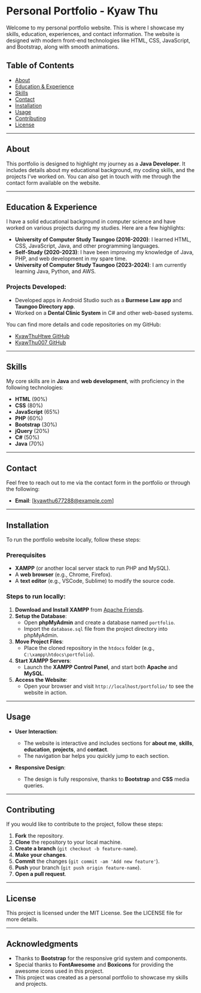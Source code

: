# Personal Portfolio - Kyaw Thu

Welcome to my personal portfolio website. This is where I showcase my skills, education, experiences, and contact information. The website is designed with modern front-end technologies like HTML, CSS, JavaScript, and Bootstrap, along with smooth animations.

## Table of Contents
- [About](#about)
- [Education & Experience](#education--experience)
- [Skills](#skills)
- [Contact](#contact)
- [Installation](#installation)
- [Usage](#usage)
- [Contributing](#contributing)
- [License](#license)

---

## About

This portfolio is designed to highlight my journey as a **Java Developer**. It includes details about my educational background, my coding skills, and the projects I’ve worked on. You can also get in touch with me through the contact form available on the website.

---

## Education & Experience

I have a solid educational background in computer science and have worked on various projects during my studies. Here are a few highlights:

- **University of Computer Study Taungoo (2016-2020)**: I learned HTML, CSS, JavaScript, Java, and other programming languages.
- **Self-Study (2020-2023)**: I have been improving my knowledge of Java, PHP, and web development in my spare time.
- **University of Computer Study Taungoo (2023-2024)**: I am currently learning Java, Python, and AWS.

### Projects Developed:
- Developed apps in Android Studio such as a **Burmese Law app** and **Taungoo Directory app**.
- Worked on a **Dental Clinic System** in C# and other web-based systems.
  
You can find more details and code repositories on my GitHub:

- [KyawThuHtwe GitHub](https://github.com/KyawThuHtwe)
- [KyawThu007 GitHub](https://github.com/KyawThu007)

---

## Skills

My core skills are in **Java** and **web development**, with proficiency in the following technologies:

- **HTML** (90%)
- **CSS** (80%)
- **JavaScript** (65%)
- **PHP** (60%)
- **Bootstrap** (30%)
- **jQuery** (20%)
- **C#** (50%)
- **Java** (70%)

---

## Contact

Feel free to reach out to me via the contact form in the portfolio or through the following:

- **Email**: [kyawthu677288@example.com]

---

## Installation

To run the portfolio website locally, follow these steps:

### Prerequisites
- **XAMPP** (or another local server stack to run PHP and MySQL).
- A **web browser** (e.g., Chrome, Firefox).
- A **text editor** (e.g., VSCode, Sublime) to modify the source code.

### Steps to run locally:
1. **Download and Install XAMPP** from [Apache Friends](https://www.apachefriends.org/index.html).
2. **Setup the Database**:
   - Open **phpMyAdmin** and create a database named `portfolio`.
   - Import the `database.sql` file from the project directory into phpMyAdmin.
3. **Move Project Files**:
   - Place the cloned repository in the `htdocs` folder (e.g., `C:\xampp\htdocs\portfolio`).
4. **Start XAMPP Servers**:
   - Launch the **XAMPP Control Panel**, and start both **Apache** and **MySQL**.
5. **Access the Website**:
   - Open your browser and visit `http://localhost/portfolio/` to see the website in action.

---

## Usage

- **User Interaction**: 
   - The website is interactive and includes sections for **about me**, **skills**, **education**, **projects**, and **contact**.
   - The navigation bar helps you quickly jump to each section.

- **Responsive Design**: 
   - The design is fully responsive, thanks to **Bootstrap** and **CSS** media queries.

---

## Contributing

If you would like to contribute to the project, follow these steps:

1. **Fork** the repository.
2. **Clone** the repository to your local machine.
3. **Create a branch** (`git checkout -b feature-name`).
4. **Make your changes**.
5. **Commit** the changes (`git commit -am 'Add new feature'`).
6. **Push** your branch (`git push origin feature-name`).
7. **Open a pull request**.

---

## License

This project is licensed under the MIT License. See the LICENSE file for more details.

---

## Acknowledgments

- Thanks to **Bootstrap** for the responsive grid system and components.
- Special thanks to **FontAwesome** and **Boxicons** for providing the awesome icons used in this project.
- This project was created as a personal portfolio to showcase my skills and projects.
